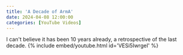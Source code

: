 ```yaml
---
title: 'A Decade of ArmA'
date: 2024-04-08 12:00:00
categories: [YouTube Videos]
---
```

I can't believe it has been 10 years already, a retrospective of the last decade.
{% include embed/youtube.html id='VESi5IwrgeI' %}